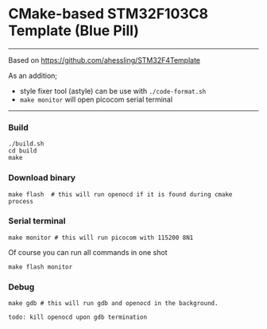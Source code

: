 # CMake-based STM32F103C8 Template (Blue Pill)
---
Based on https://github.com/ahessling/STM32F4Template

As an addition;
* style fixer tool (astyle) can be use with `./code-format.sh`  
* `make monitor` will open picocom serial terminal 
---
### Build 
```
./build.sh
cd build
make  
```
### Download binary
```
make flash  # this will run openocd if it is found during cmake process
```
### Serial terminal  
```
make monitor # this will run picocom with 115200 8N1 
```
Of course you can run all commands in one shot

`make flash monitor`

### Debug
```
make gdb # this will run gdb and openocd in the background.

todo: kill openocd upon gdb termination
```
